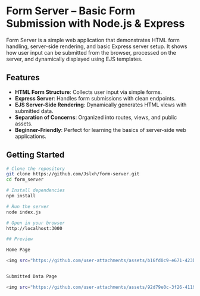 # Form Server – Basic Form Submission with Node.js & Express

Form Server is a simple web application that demonstrates HTML form handling, server-side rendering, and basic Express server setup.
It shows how user input can be submitted from the browser, processed on the server, and dynamically displayed using EJS templates.

## Features

* **HTML Form Structure**: Collects user input via simple forms.
* **Express Server**: Handles form submissions with clean endpoints.
* **EJS Server-Side Rendering**: Dynamically generates HTML views with submitted data.
* **Separation of Concerns**: Organized into routes, views, and public assets.
* **Beginner-Friendly**: Perfect for learning the basics of server-side web applications.

## Getting Started

```bash
# Clone the repository
git clone https://github.com/Jslxh/form-server.git
cd form_server

# Install dependencies
npm install

# Run the server
node index.js

# Open in your browser
http://localhost:3000

## Preview

Home Page

<img src="https://github.com/user-attachments/assets/b16fd0c9-e671-423b-a07e-1a6b950e12af" alt="Form Server Home Page" width="600"/>


Submitted Data Page

<img src="https://github.com/user-attachments/assets/92d79e0c-3f26-4119-912a-8b0d990539d7" alt="Form Server Submitted Data Page" width="600"/>


```



